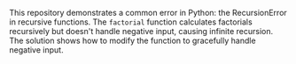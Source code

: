 This repository demonstrates a common error in Python: the RecursionError in recursive functions. The `factorial` function calculates factorials recursively but doesn't handle negative input, causing infinite recursion. The solution shows how to modify the function to gracefully handle negative input.